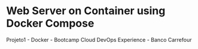 # Web Server on Container using Docker Compose
Projeto1 - Docker - Bootcamp Cloud DevOps Experience - Banco Carrefour
